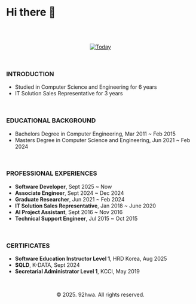 <h1>Hi there 👋</h1>

<br/>

<div align='center'>

<br/>

[![Today](https://myhits.vercel.app/api/hit/https%3A%2F%2Fgithub.com%2F92hwa%2F?color=red&label=Today&size=small)](https://myhits.vercel.app)

</div>

<br/>

<div>

<h3>INTRODUCTION</h3>

* Studied in Computer Science and Engineering for 6 years
* IT Solution Sales Representative for 3 years

<br/>

<h3>EDUCATIONAL BACKGROUND</h3>

* Bachelors Degree in Computer Engineering, Mar 2011 ~ Feb 2015
* Masters Degree in Computer Science and Engineering, Jun 2021 ~ Feb 2024

<br/>

<h3>PROFESSIONAL EXPERIENCES</h3>

* <b>Software Developer</b>, Sept 2025 ~ Now
* <b>Associate Engineer</b>, Sept 2024 ~ Dec 2024
* <b>Graduate Researcher</b>, Jun 2021 ~ Feb 2024
* <b>IT Solution Sales Representative</b>, Jan 2018 ~ June 2020
* <b>AI Project Assistant</b>, Sept 2016 ~ Nov 2016
* <b>Technical Support Engineer</b>, Jul 2015 ~ Oct 2015

<br/>

<h3>CERTIFICATES</h3>

* <b>Software Education Instructor Level 1</b>, HRD Korea, Aug 2025
* <b>SQLD</b>, K-DATA, Sept 2024
* <b>Secretarial Administrator Level 1</b>, KCCI, May 2019

</div> 

<br/>

<div align='center'>

© 2025. 92hwa. All rights reserved.

</div>
<!--
**92hwa/92hwa** is a ✨ _special_ ✨ repository because its `README.md` (this file) appears on your GitHub profile.

Here are some ideas to get you started:

- 🔭 I’m currently working on ...
- 🌱 I’m currently learning ...
- 👯 I’m looking to collaborate on ...
- 🤔 I’m looking for help with ...
- 💬 Ask me about ...
- 📫 How to reach me: ...
- 😄 Pronouns: ...
- ⚡ Fun fact: ...
-->
